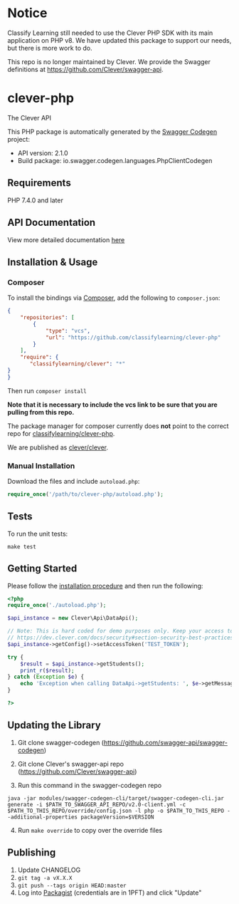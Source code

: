 # Notice

Classify Learning still needed to use the Clever PHP SDK with its main application on PHP v8. We have updated this package to support our needs, but there is more work to do.

This repo is no longer maintained by Clever. We provide the Swagger definitions at https://github.com/Clever/swagger-api.

# clever-php
The Clever API

This PHP package is automatically generated by the [Swagger Codegen](https://github.com/swagger-api/swagger-codegen) project:

- API version: 2.1.0
- Build package: io.swagger.codegen.languages.PhpClientCodegen

## Requirements

PHP 7.4.0 and later

## API Documentation
View more detailed documentation [here](docs/README.md)

## Installation & Usage
### Composer

To install the bindings via [Composer](http://getcomposer.org/), add the following to `composer.json`:

```json
{
    "repositories": [
        {
            "type": "vcs",
            "url": "https://github.com/classifylearning/clever-php"
        }
    ],
    "require": {
       "classifylearning/clever": "*"
}
}
```

Then run `composer install`

**Note that it is necessary to include the vcs link to be sure that you are pulling from this repo.**

The package manager for composer currently does **not** point to the correct repo for [classifylearning/clever-php](https://packagist.org/packages/classifylearning/clever-php).

We are published as [clever/clever](https://packagist.org/packages/classifylearning/clever).

### Manual Installation

Download the files and include `autoload.php`:

```php
require_once('/path/to/clever-php/autoload.php');
```

## Tests

To run the unit tests:

```
make test
```

## Getting Started

Please follow the [installation procedure](#installation--usage) and then run the following:

```php
<?php
require_once('./autoload.php');

$api_instance = new Clever\Api\DataApi();

// Note: This is hard coded for demo purposes only. Keep your access tokens secret!
// https://dev.clever.com/docs/security#section-security-best-practices
$api_instance->getConfig()->setAccessToken('TEST_TOKEN');

try {
    $result = $api_instance->getStudents();
    print_r($result);
} catch (Exception $e) {
    echo 'Exception when calling DataApi->getStudents: ', $e->getMessage(), PHP_EOL;
}

?>
```

## Updating the Library

1. Git clone swagger-codegen (https://github.com/swagger-api/swagger-codegen)

2. Git clone Clever's swagger-api repo (https://github.com/Clever/swagger-api)

3. Run this command in the swagger-codegen repo
```
java -jar modules/swagger-codegen-cli/target/swagger-codegen-cli.jar generate -i $PATH_TO_SWAGGER_API_REPO/v2.0-client.yml -c $PATH_TO_THIS_REPO/override/config.json -l php -o $PATH_TO_THIS_REPO --additional-properties packageVersion=$VERSION
```

4. Run `make override` to copy over the override files

## Publishing

1. Update CHANGELOG
1. `git tag -a vX.X.X`
1. `git push --tags origin HEAD:master`
1. Log into [Packagist](https://packagist.org/packages/classifylearning/clever) (credentials are in 1PFT) and click "Update"
